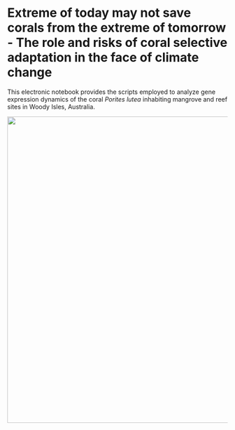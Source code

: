 # Extreme of today may not save corals from the extreme of tomorrow - The role and risks of coral selective adaptation in the face of climate change 

This electronic notebook provides the scripts employed to analyze gene expression dynamics of the coral _Porites lutea_ inhabiting mangrove and reef sites 
in Woody Isles, Australia.

<p align="center">
<img src="https://github.com/fscucchia/Plutea_mangrove_reef/blob/main/media/Site_map_reduced.png?raw=true" width="700"/>
</p>
